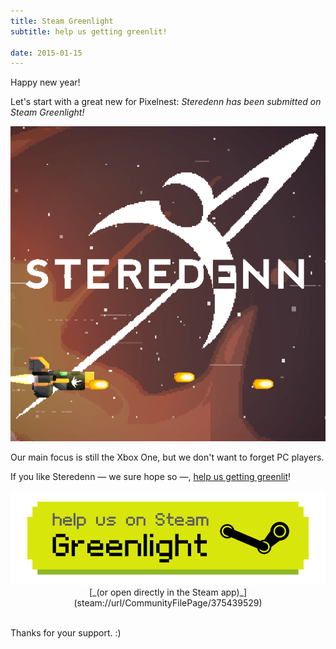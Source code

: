 ```yaml
---
title: Steam Greenlight
subtitle: help us getting greenlit!

date: 2015-01-15
---
```


Happy new year!

Let's start with a great new for Pixelnest: _Steredenn has been submitted on Steam Greenlight!_

[![Steredenn on Greenlight][greenlight_avatar]][greenlight_avatar]

Our main focus is still the Xbox One, but we don't want to forget PC players.

If you like Steredenn — we sure hope so —, [help us getting greenlit](http://steredenn-greenlight.pixelnest.io/)!

<a href="http://steredenn-greenlight.pixelnest.io/">
  <img
    src="/work/steredenn/medias/greenlight.png"
    class="intent-button intent-button--greenlight"
    alt="Greenlight us"
    title="Greenlight us"
  />
</a>

<center>[_(or open directly in the Steam app)_](steam://url/CommunityFilePage/375439529)<br /><br /></center>

Thanks for your support. :)


[greenlight_avatar]: /work/steredenn/medias/greenlight.gif
